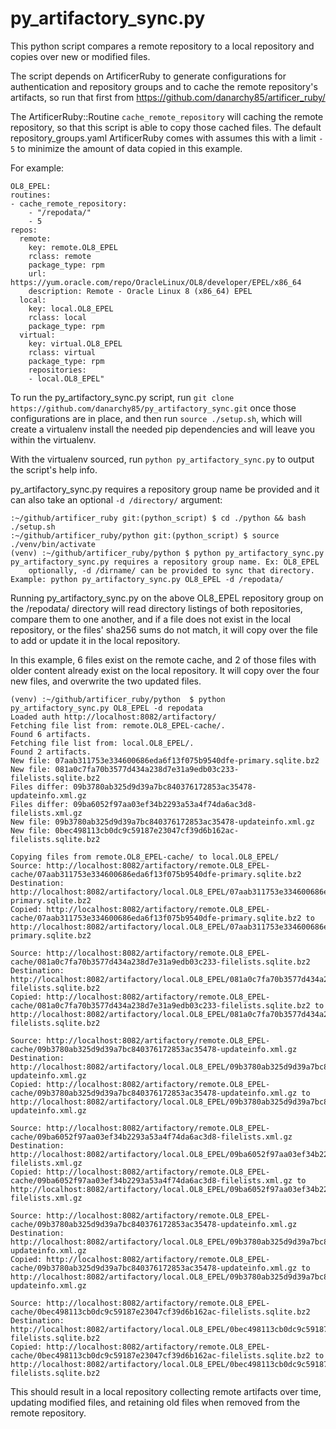 # py_artifactory_sync.py

This python script compares a remote repository to a local repository and copies over
new or modified files.

The script depends on ArtificerRuby to generate configurations for authentication and
repository groups and to cache the remote repository's artifacts, so run that first from
https://github.com/danarchy85/artificer_ruby/

The ArtificerRuby::Routine `cache_remote_repository` will caching the remote repository, so
that this script is able to copy those cached files. The default repository_groups.yaml
ArtificerRuby comes with assumes this with a limit `- 5` to minimize the amount of data
copied in this example.

For example:

    OL8_EPEL:
    routines:
    - cache_remote_repository:
        - "/repodata/"
        - 5
    repos:
      remote:
        key: remote.OL8_EPEL
        rclass: remote
        package_type: rpm
        url: https://yum.oracle.com/repo/OracleLinux/OL8/developer/EPEL/x86_64
        description: Remote - Oracle Linux 8 (x86_64) EPEL
      local:
        key: local.OL8_EPEL
        rclass: local
        package_type: rpm
      virtual:
        key: virtual.OL8_EPEL
        rclass: virtual
        package_type: rpm
        repositories:
        - local.OL8_EPEL"

To run the py_artifactory_sync.py script, run `git clone https://github.com/danarchy85/py_artifactory_sync.git`
once those configurations are in place, and then run `source ./setup.sh`, which will create a virtualenv
install the needed pip dependencies and will leave you within the virtualenv.

With the virtualenv sourced, run `python py_artifactory_sync.py` to output the script's help info.

py_artifactory_sync.py requires a repository group name be provided and it can also take an optional
`-d /directory/` argument:

    :~/github/artificer_ruby git:(python_script) $ cd ./python && bash ./setup.sh
    :~/github/artificer_ruby/python git:(python_script) $ source ./venv/bin/activate
    (venv) :~/github/artificer_ruby/python $ python py_artifactory_sync.py
    py_artifactory_sync.py requires a repository group name. Ex: OL8_EPEL
        optionally, -d /dirname/ can be provided to sync that directory.
    Example: python py_artifactory_sync.py OL8_EPEL -d /repodata/

Running py_artifactory_sync.py on the above OL8_EPEL repository group on the /repodata/ directory will
read directory listings of both repositories, compare them to one another, and if a file does not exist
in the local repository, or the files' sha256 sums do not match, it will copy over the file to add or
update it in the local repository.

In this example, 6 files exist on the remote cache, and 2 of those files with older content already exist
on the local repository. It will copy over the four new files, and overwrite the two updated files.

    (venv) :~/github/artificer_ruby/python  $ python py_artifactory_sync.py OL8_EPEL -d repodata
    Loaded auth http://localhost:8082/artifactory/
    Fetching file list from: remote.OL8_EPEL-cache/.
    Found 6 artifacts.
    Fetching file list from: local.OL8_EPEL/.
    Found 2 artifacts.
    New file: 07aab311753e334600686eda6f13f075b9540dfe-primary.sqlite.bz2
    New file: 081a0c7fa70b3577d434a238d7e31a9edb03c233-filelists.sqlite.bz2
    Files differ: 09b3780ab325d9d39a7bc840376172853ac35478-updateinfo.xml.gz
    Files differ: 09ba6052f97aa03ef34b2293a53a4f74da6ac3d8-filelists.xml.gz
    New file: 09b3780ab325d9d39a7bc840376172853ac35478-updateinfo.xml.gz
    New file: 0bec498113cb0dc9c59187e23047cf39d6b162ac-filelists.sqlite.bz2

    Copying files from remote.OL8_EPEL-cache/ to local.OL8_EPEL/
    Source: http://localhost:8082/artifactory/remote.OL8_EPEL-cache/07aab311753e334600686eda6f13f075b9540dfe-primary.sqlite.bz2
    Destination: http://localhost:8082/artifactory/local.OL8_EPEL/07aab311753e334600686eda6f13f075b9540dfe-primary.sqlite.bz2
    Copied: http://localhost:8082/artifactory/remote.OL8_EPEL-cache/07aab311753e334600686eda6f13f075b9540dfe-primary.sqlite.bz2 to http://localhost:8082/artifactory/local.OL8_EPEL/07aab311753e334600686eda6f13f075b9540dfe-primary.sqlite.bz2

    Source: http://localhost:8082/artifactory/remote.OL8_EPEL-cache/081a0c7fa70b3577d434a238d7e31a9edb03c233-filelists.sqlite.bz2
    Destination: http://localhost:8082/artifactory/local.OL8_EPEL/081a0c7fa70b3577d434a238d7e31a9edb03c233-filelists.sqlite.bz2
    Copied: http://localhost:8082/artifactory/remote.OL8_EPEL-cache/081a0c7fa70b3577d434a238d7e31a9edb03c233-filelists.sqlite.bz2 to http://localhost:8082/artifactory/local.OL8_EPEL/081a0c7fa70b3577d434a238d7e31a9edb03c233-filelists.sqlite.bz2

    Source: http://localhost:8082/artifactory/remote.OL8_EPEL-cache/09b3780ab325d9d39a7bc840376172853ac35478-updateinfo.xml.gz
    Destination: http://localhost:8082/artifactory/local.OL8_EPEL/09b3780ab325d9d39a7bc840376172853ac35478-updateinfo.xml.gz
    Copied: http://localhost:8082/artifactory/remote.OL8_EPEL-cache/09b3780ab325d9d39a7bc840376172853ac35478-updateinfo.xml.gz to http://localhost:8082/artifactory/local.OL8_EPEL/09b3780ab325d9d39a7bc840376172853ac35478-updateinfo.xml.gz

    Source: http://localhost:8082/artifactory/remote.OL8_EPEL-cache/09ba6052f97aa03ef34b2293a53a4f74da6ac3d8-filelists.xml.gz
    Destination: http://localhost:8082/artifactory/local.OL8_EPEL/09ba6052f97aa03ef34b2293a53a4f74da6ac3d8-filelists.xml.gz
    Copied: http://localhost:8082/artifactory/remote.OL8_EPEL-cache/09ba6052f97aa03ef34b2293a53a4f74da6ac3d8-filelists.xml.gz to http://localhost:8082/artifactory/local.OL8_EPEL/09ba6052f97aa03ef34b2293a53a4f74da6ac3d8-filelists.xml.gz

    Source: http://localhost:8082/artifactory/remote.OL8_EPEL-cache/09b3780ab325d9d39a7bc840376172853ac35478-updateinfo.xml.gz
    Destination: http://localhost:8082/artifactory/local.OL8_EPEL/09b3780ab325d9d39a7bc840376172853ac35478-updateinfo.xml.gz
    Copied: http://localhost:8082/artifactory/remote.OL8_EPEL-cache/09b3780ab325d9d39a7bc840376172853ac35478-updateinfo.xml.gz to http://localhost:8082/artifactory/local.OL8_EPEL/09b3780ab325d9d39a7bc840376172853ac35478-updateinfo.xml.gz

    Source: http://localhost:8082/artifactory/remote.OL8_EPEL-cache/0bec498113cb0dc9c59187e23047cf39d6b162ac-filelists.sqlite.bz2
    Destination: http://localhost:8082/artifactory/local.OL8_EPEL/0bec498113cb0dc9c59187e23047cf39d6b162ac-filelists.sqlite.bz2
    Copied: http://localhost:8082/artifactory/remote.OL8_EPEL-cache/0bec498113cb0dc9c59187e23047cf39d6b162ac-filelists.sqlite.bz2 to http://localhost:8082/artifactory/local.OL8_EPEL/0bec498113cb0dc9c59187e23047cf39d6b162ac-filelists.sqlite.bz2

This should result in a local repository collecting remote artifacts over time, updating modified files, and retaining old files
when removed from the remote repository.
